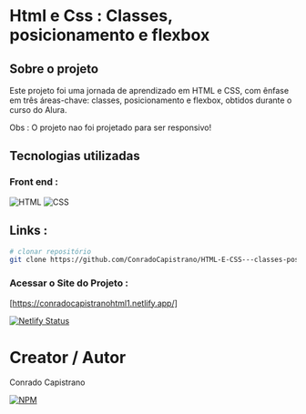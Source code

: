 # Html e Css : Classes, posicionamento e flexbox

## Sobre o projeto

Este projeto foi uma jornada de aprendizado em HTML e CSS, com ênfase em três áreas-chave: classes, posicionamento e flexbox, obtidos durante o curso do Alura.

Obs : O projeto nao foi projetado para ser responsivo!

## Tecnologias utilizadas

### Front end : 
![HTML](https://img.shields.io/badge/HTML-239120?style=for-the-badge&logo=html5&logoColor=white)
![CSS](https://img.shields.io/badge/CSS-1572B6?style=for-the-badge&logo=css3&logoColor=white)

## Links :

```bash
# clonar repositório
git clone https://github.com/ConradoCapistrano/HTML-E-CSS---classes-posicionamento-e-flexbox
```

### Acessar o Site do Projeto :
[https://conradocapistranohtml1.netlify.app/]

[![Netlify Status](https://api.netlify.com/api/v1/badges/6de362d8-de9a-4139-8359-5205c3f4f113/deploy-status)](https://app.netlify.com/sites/conradocapistranohtml1/deploys)

# Creator / Autor

Conrado Capistrano

[![NPM](https://img.shields.io/badge/LinkedIn-0077B5?style=for-the-badge&logo=linkedin&logoColor=white)](https://www.linkedin.com/in/conrado-capistrano88)
